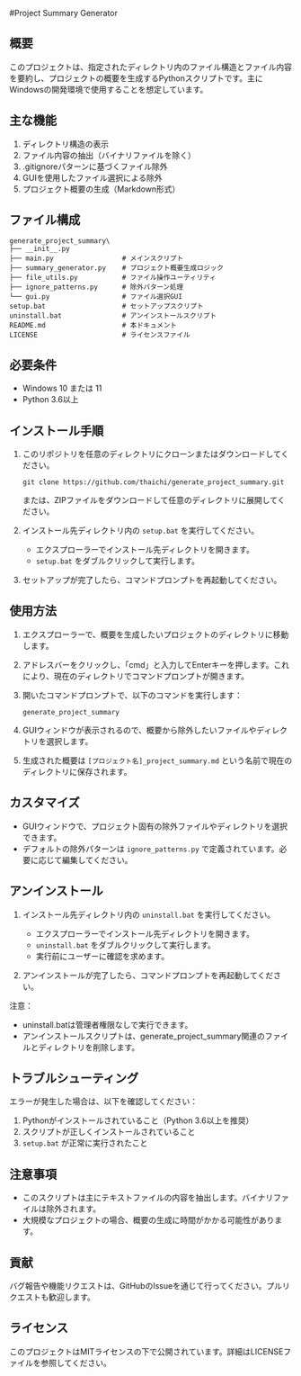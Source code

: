 #Project Summary Generator

## 概要

このプロジェクトは、指定されたディレクトリ内のファイル構造とファイル内容を要約し、プロジェクトの概要を生成するPythonスクリプトです。主にWindowsの開発環境で使用することを想定しています。

## 主な機能

1. ディレクトリ構造の表示
2. ファイル内容の抽出（バイナリファイルを除く）
3. .gitignoreパターンに基づくファイル除外
4. GUIを使用したファイル選択による除外
5. プロジェクト概要の生成（Markdown形式）

## ファイル構成

```
generate_project_summary\
├── __init__.py
├── main.py                 # メインスクリプト
├── summary_generator.py    # プロジェクト概要生成ロジック
├── file_utils.py           # ファイル操作ユーティリティ
├── ignore_patterns.py      # 除外パターン処理
└── gui.py                  # ファイル選択GUI
setup.bat                   # セットアップスクリプト
uninstall.bat               # アンインストールスクリプト
README.md                   # 本ドキュメント
LICENSE                     # ライセンスファイル
```

## 必要条件

- Windows 10 または 11
- Python 3.6以上

## インストール手順

1. このリポジトリを任意のディレクトリにクローンまたはダウンロードしてください。
   ```
   git clone https://github.com/thaichi/generate_project_summary.git
   ```
   または、ZIPファイルをダウンロードして任意のディレクトリに展開してください。

2. インストール先ディレクトリ内の `setup.bat` を実行してください。
   - エクスプローラーでインストール先ディレクトリを開きます。
   - `setup.bat` をダブルクリックして実行します。

3. セットアップが完了したら、コマンドプロンプトを再起動してください。

## 使用方法

1. エクスプローラーで、概要を生成したいプロジェクトのディレクトリに移動します。

2. アドレスバーをクリックし、「cmd」と入力してEnterキーを押します。これにより、現在のディレクトリでコマンドプロンプトが開きます。

3. 開いたコマンドプロンプトで、以下のコマンドを実行します：
   ```
   generate_project_summary
   ```

4. GUIウィンドウが表示されるので、概要から除外したいファイルやディレクトリを選択します。

5. 生成された概要は `[プロジェクト名]_project_summary.md` という名前で現在のディレクトリに保存されます。

## カスタマイズ

- GUIウィンドウで、プロジェクト固有の除外ファイルやディレクトリを選択できます。
- デフォルトの除外パターンは `ignore_patterns.py` で定義されています。必要に応じて編集してください。

## アンインストール

1. インストール先ディレクトリ内の `uninstall.bat` を実行してください。
   - エクスプローラーでインストール先ディレクトリを開きます。
   - `uninstall.bat` をダブルクリックして実行します。
   - 実行前にユーザーに確認を求めます。

2. アンインストールが完了したら、コマンドプロンプトを再起動してください。

注意：
- uninstall.batは管理者権限なしで実行できます。
- アンインストールスクリプトは、generate_project_summary関連のファイルとディレクトリを削除します。

## トラブルシューティング

エラーが発生した場合は、以下を確認してください：

1. Pythonがインストールされていること（Python 3.6以上を推奨）
2. スクリプトが正しくインストールされていること
3. `setup.bat` が正常に実行されたこと

## 注意事項

- このスクリプトは主にテキストファイルの内容を抽出します。バイナリファイルは除外されます。
- 大規模なプロジェクトの場合、概要の生成に時間がかかる可能性があります。

## 貢献

バグ報告や機能リクエストは、GitHubのIssueを通じて行ってください。プルリクエストも歓迎します。

## ライセンス

このプロジェクトはMITライセンスの下で公開されています。詳細はLICENSEファイルを参照してください。
